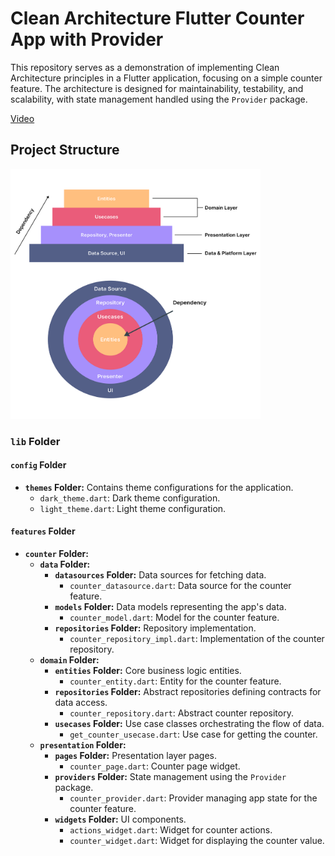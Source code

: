# Clean Architecture Flutter Counter App with Provider

This repository serves as a demonstration of implementing Clean Architecture principles in a Flutter application, focusing on a simple counter feature. The architecture is designed for maintainability, testability, and scalability, with state management handled using the `Provider` package.

[Video](https://www.youtube.com/watch?v=9Yyb4fDNJxc)

## Project Structure

<img src="assets/1_KtSvmSz5XOeSTeBWEjUeXg.png" alt="App Screenshot" width="400" height="400">

### `lib` Folder

#### `config` Folder

- **`themes` Folder:** Contains theme configurations for the application.
  - `dark_theme.dart`: Dark theme configuration.
  - `light_theme.dart`: Light theme configuration.

#### `features` Folder

- **`counter` Folder:**
  - **`data` Folder:**
    - **`datasources` Folder:** Data sources for fetching data.
      - `counter_datasource.dart`: Data source for the counter feature.
    - **`models` Folder:** Data models representing the app's data.
      - `counter_model.dart`: Model for the counter feature.
    - **`repositories` Folder:** Repository implementation.
      - `counter_repository_impl.dart`: Implementation of the counter repository.
  - **`domain` Folder:**
    - **`entities` Folder:** Core business logic entities.
      - `counter_entity.dart`: Entity for the counter feature.
    - **`repositories` Folder:** Abstract repositories defining contracts for data access.
      - `counter_repository.dart`: Abstract counter repository.
    - **`usecases` Folder:** Use case classes orchestrating the flow of data.
      - `get_counter_usecase.dart`: Use case for getting the counter.
  - **`presentation` Folder:**
    - **`pages` Folder:** Presentation layer pages.
      - `counter_page.dart`: Counter page widget.
    - **`providers` Folder:** State management using the `Provider` package.
      - `counter_provider.dart`: Provider managing app state for the counter feature.
    - **`widgets` Folder:** UI components.
      - `actions_widget.dart`: Widget for counter actions.
      - `counter_widget.dart`: Widget for displaying the counter value.
